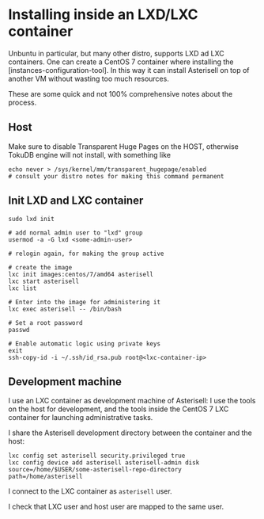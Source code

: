# Installing inside an LXD/LXC container

Unbuntu in particular, but many other distro, supports LXD ad LXC containers. One can create a CentOS 7 container where installing the [instances-configuration-tool]. In this way it can install Asterisell on top of another VM without wasting too much resources. 

These are some quick and not 100% comprehensive notes about the process.

## Host

Make sure to disable Transparent Huge Pages on the HOST, otherwise TokuDB engine will not install, with something like

```
echo never > /sys/kernel/mm/transparent_hugepage/enabled
# consult your distro notes for making this command permanent
```

## Init LXD and LXC container

```
sudo lxd init

# add normal admin user to "lxd" group
usermod -a -G lxd <some-admin-user>

# relogin again, for making the group active

# create the image
lxc init images:centos/7/amd64 asterisell
lxc start asterisell
lxc list

# Enter into the image for administering it
lxc exec asterisell -- /bin/bash

# Set a root password
passwd

# Enable automatic logic using private keys
exit
ssh-copy-id -i ~/.ssh/id_rsa.pub root@<lxc-container-ip>
```

## Development machine

I use an LXC container as development machine of Asterisell: I use the tools on the host for development, and the tools inside the CentOS 7 LXC container for launching administrative tasks.

I share the Asterisell development directory between the container and the host:

```
lxc config set asterisell security.privileged true
lxc config device add asterisell asterisell-admin disk source=/home/$USER/some-asterisell-repo-directory path=/home/asterisell
```

I connect to the LXC container as ``asterisell`` user.

I check that LXC user and host user are mapped to the same user.


